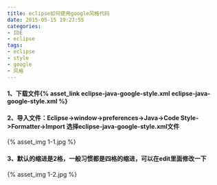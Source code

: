 ```yaml
---
title: eclipse如何使用google风格代码
date: 2015-05-15 19:27:55
categories:
- IDE
- eclipse
tags:
- eclipse
- style
- google
- 风格
---
```

#### 1、下载文件{% asset_link eclipse-java-google-style.xml eclipse-java-google-style.xml %}
#### 2、导入文件：Eclipse->window->preferences->Java->Code Style->Formatter->Import 选择eclipse-java-google-style.xml文件
{% asset_img 1-1.jpg %}
<!-- more -->
#### 3、默认的缩进是2格，一般习惯都是四格的缩进，可以在edit里面修改一下
{% asset_img 1-2.jpg %}

